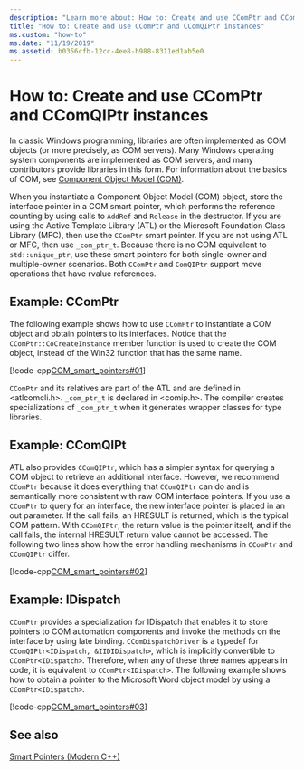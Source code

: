 ```yaml
---
description: "Learn more about: How to: Create and use CComPtr and CComQIPtr instances"
title: "How to: Create and use CComPtr and CComQIPtr instances"
ms.custom: "how-to"
ms.date: "11/19/2019"
ms.assetid: b0356cfb-12cc-4ee8-b988-8311ed1ab5e0
---
```

# How to: Create and use CComPtr and CComQIPtr instances

In classic Windows programming, libraries are often implemented as COM objects (or more precisely, as COM servers). Many Windows operating system components are implemented as COM servers, and many contributors provide libraries in this form. For information about the basics of COM, see [Component Object Model (COM)](/windows/win32/com/component-object-model--com--portal).

When you instantiate a Component Object Model (COM) object, store the interface pointer in a COM smart pointer, which performs the reference counting by using calls to `AddRef` and `Release` in the destructor. If you are using the Active Template Library (ATL) or the Microsoft Foundation Class Library (MFC), then use the `CComPtr` smart pointer. If you are not using ATL or MFC, then use `_com_ptr_t`. Because there is no COM equivalent to `std::unique_ptr`, use these smart pointers for both single-owner and multiple-owner scenarios. Both `CComPtr` and `ComQIPtr` support move operations that have rvalue references.

## Example: CComPtr

The following example shows how to use `CComPtr` to instantiate a COM object and obtain pointers to its interfaces. Notice that the `CComPtr::CoCreateInstance` member function is used to create the COM object, instead of the Win32 function that has the same name.

[!code-cpp[COM_smart_pointers#01](../cpp/codesnippet/CPP/how-to-create-and-use-ccomptr-and-ccomqiptr-instances_1.cpp)]

`CComPtr` and its relatives are part of the ATL and are defined in \<atlcomcli.h>. `_com_ptr_t` is declared in \<comip.h>. The compiler creates specializations of `_com_ptr_t` when it generates wrapper classes for type libraries.

## Example: CComQIPt

ATL also provides `CComQIPtr`, which has a simpler syntax for querying a COM object to retrieve an additional interface. However, we recommend `CComPtr` because it does everything that `CComQIPtr` can do and is semantically more consistent with raw COM interface pointers. If you use a `CComPtr` to query for an interface, the new interface pointer is placed in an out parameter. If the call fails, an HRESULT is returned, which is the typical COM pattern. With `CComQIPtr`, the return value is the pointer itself, and if the call fails, the internal HRESULT return value cannot be accessed. The following two lines show how the error handling mechanisms in `CComPtr` and `CComQIPtr` differ.

[!code-cpp[COM_smart_pointers#02](../cpp/codesnippet/CPP/how-to-create-and-use-ccomptr-and-ccomqiptr-instances_2.cpp)]

## Example: IDispatch

`CComPtr` provides a specialization for IDispatch that enables it to store pointers to COM automation components and invoke the methods on the interface by using late binding. `CComDispatchDriver` is a typedef for `CComQIPtr<IDispatch, &IIDIDispatch>`, which is implicitly convertible to `CComPtr<IDispatch>`. Therefore, when any of these three names appears in code, it is equivalent to `CComPtr<IDispatch>`. The following example shows how to obtain a pointer to the Microsoft Word object model by using a `CComPtr<IDispatch>`.

[!code-cpp[COM_smart_pointers#03](../cpp/codesnippet/CPP/how-to-create-and-use-ccomptr-and-ccomqiptr-instances_3.cpp)]

## See also

[Smart Pointers (Modern C++)](../cpp/smart-pointers-modern-cpp.md)
